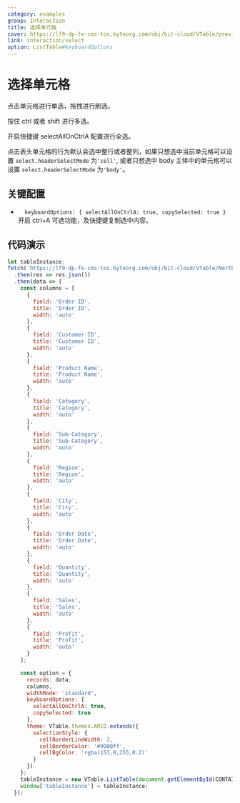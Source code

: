 ```yaml
---
category: examples
group: Interaction
title: 选择单元格
cover: https://lf9-dp-fe-cms-tos.byteorg.com/obj/bit-cloud/VTable/preview/select.png
link: interaction/select
option: ListTable#keyboardOptions
---
```


# 选择单元格

点击单元格进行单选，拖拽进行刷选。

按住 ctrl 或者 shift 进行多选。

开启快捷键 selectAllOnCtrlA 配置进行全选。

点击表头单元格的行为默认会选中整行或者整列，如果只想选中当前单元格可以设置 `select.headerSelectMode` 为`'cell'`, 或者只想选中 body 主体中的单元格可以设置 `select.headerSelectMode` 为`'body'`。

## 关键配置

- `  keyboardOptions: {
    selectAllOnCtrlA: true,
    copySelected: true
}`
  开启 ctrl+A 可选功能，及快捷键复制选中内容。

## 代码演示

```javascript livedemo template=vtable
let tableInstance;
fetch('https://lf9-dp-fe-cms-tos.byteorg.com/obj/bit-cloud/VTable/North_American_Superstore_data.json')
  .then(res => res.json())
  .then(data => {
    const columns = [
      {
        field: 'Order ID',
        title: 'Order ID',
        width: 'auto'
      },
      {
        field: 'Customer ID',
        title: 'Customer ID',
        width: 'auto'
      },
      {
        field: 'Product Name',
        title: 'Product Name',
        width: 'auto'
      },
      {
        field: 'Category',
        title: 'Category',
        width: 'auto'
      },
      {
        field: 'Sub-Category',
        title: 'Sub-Category',
        width: 'auto'
      },
      {
        field: 'Region',
        title: 'Region',
        width: 'auto'
      },
      {
        field: 'City',
        title: 'City',
        width: 'auto'
      },
      {
        field: 'Order Date',
        title: 'Order Date',
        width: 'auto'
      },
      {
        field: 'Quantity',
        title: 'Quantity',
        width: 'auto'
      },
      {
        field: 'Sales',
        title: 'Sales',
        width: 'auto'
      },
      {
        field: 'Profit',
        title: 'Profit',
        width: 'auto'
      }
    ];

    const option = {
      records: data,
      columns,
      widthMode: 'standard',
      keyboardOptions: {
        selectAllOnCtrlA: true,
        copySelected: true
      },
      theme: VTable.themes.ARCO.extends({
        selectionStyle: {
          cellBorderLineWidth: 2,
          cellBorderColor: '#9900ff',
          cellBgColor: 'rgba(153,0,255,0.2)'
        }
      })
    };
    tableInstance = new VTable.ListTable(document.getElementById(CONTAINER_ID), option);
    window['tableInstance'] = tableInstance;
  });
```
